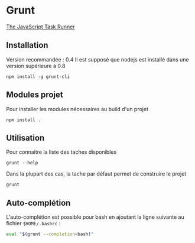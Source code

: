 # Grunt

[The JavaScript Task Runner](http://gruntjs.com/)

## Installation

Version recommandée : 0.4
Il est supposé que nodejs est installé dans une version supérieure à 0.8

``` shell
npm install -g grunt-cli
```

## Modules projet

Pour installer les modules nécessaires au build d'un projet

``` shell
npm install .
```

## Utilisation

Pour connaitre la liste des taches disponibles

``` shell
grunt --help
```

Dans la plupart des cas, la tache par défaut permet de construire le projet

``` shell
grunt
```

## Auto-complétion

L'auto-complétion est possible pour bash en ajoutant la ligne suivante au
fichier `$HOME/.bashrc` :

``` bash
eval "$(grunt --completion=bash)"
```
